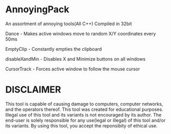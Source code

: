 # AnnoyingPack
An assortment of annoying tools(All C++)
Compiled in 32bit

Dance - Makes active windows move to random X/Y coordinates every 50ms

EmptyClip - Constantly empties the clipboard

disableXandMin - Disables X and Minimize buttons on all windows

CursorTrack - Forces active window to follow the mouse cursor

# DISCLAIMER

This tool is capable of causing damage to computers, 
computer networks, and the operators thereof. This tool was 
created for educational purposes. Illegal use of this tool 
and its variants is not encouraged by its author. The end-user 
is solely responsible for any use(legal or illegal) of this 
tool and/or its variants. By using this tool, you accept the 
reponsibity of ethical use.

